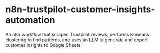 # n8n-trustpilot-customer-insights-automation
An n8n workflow that scrapes Trustpilot reviews, performs K-means clustering to find patterns, and uses an LLM to generate and export customer insights to Google Sheets.
